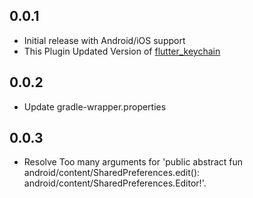## 0.0.1

* Initial release with Android/iOS support
* This Plugin Updated Version of [flutter_keychain](https://pub.dev/packages/flutter_keychain)

## 0.0.2
* Update gradle-wrapper.properties
## 0.0.3
* Resolve Too many arguments for 'public abstract fun android/content/SharedPreferences.edit(): android/content/SharedPreferences.Editor!'.